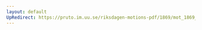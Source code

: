 ```yaml
---
layout: default
UpRedirect: https://pruto.im.uu.se/riksdagen-motions-pdf/1869/mot_1869__ak__120/mot_1869__ak__120-003.pdf
---
```

